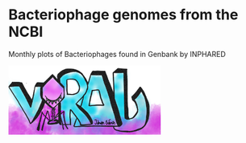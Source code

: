 # Bacteriophage genomes from the NCBI

Monthly plots of Bacteriophages found in Genbank by INPHARED

<img src="images/logo.png"  width="60%" height="30%">
